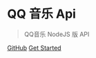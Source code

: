 # QQ 音乐 Api

> QQ音乐 NodeJS 版 API

[GitHub](https://github.com/jsososo/QQMusicApi)
[Get Started](#qqmusicapi)